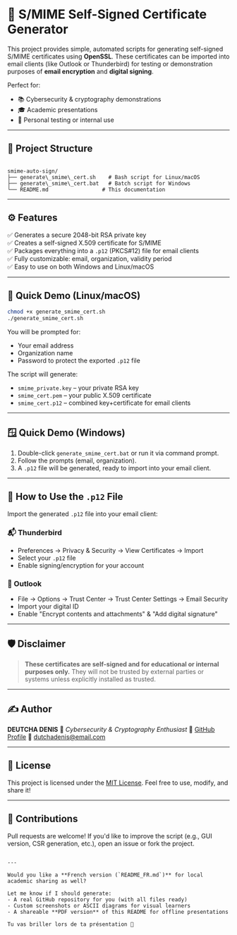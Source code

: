 
# 🔐 S/MIME Self-Signed Certificate Generator

This project provides simple, automated scripts for generating self-signed S/MIME certificates using **OpenSSL**. These certificates can be imported into email clients (like Outlook or Thunderbird) for testing or demonstration purposes of **email encryption** and **digital signing**.

Perfect for:
- 📚 Cybersecurity & cryptography demonstrations
- 🎓 Academic presentations
- 💼 Personal testing or internal use

---

## 📁 Project Structure

```

smime-auto-sign/
├── generate\_smime\_cert.sh    # Bash script for Linux/macOS
├── generate\_smime\_cert.bat   # Batch script for Windows
└── README.md                 # This documentation

````

---

## ⚙️ Features

✅ Generates a secure 2048-bit RSA private key  
✅ Creates a self-signed X.509 certificate for S/MIME  
✅ Packages everything into a `.p12` (PKCS#12) file for email clients  
✅ Fully customizable: email, organization, validity period  
✅ Easy to use on both Windows and Linux/macOS  

---

## 🧪 Quick Demo (Linux/macOS)

```bash
chmod +x generate_smime_cert.sh
./generate_smime_cert.sh
````

You will be prompted for:

* Your email address
* Organization name
* Password to protect the exported `.p12` file

The script will generate:

* `smime_private.key` – your private RSA key
* `smime_cert.pem` – your public X.509 certificate
* `smime_cert.p12` – combined key+certificate for email clients

---

## 🪟 Quick Demo (Windows)

1. Double-click `generate_smime_cert.bat` or run it via command prompt.
2. Follow the prompts (email, organization).
3. A `.p12` file will be generated, ready to import into your email client.

---

## 📧 How to Use the `.p12` File

Import the generated `.p12` file into your email client:

### 📬 Thunderbird

* Preferences → Privacy & Security → View Certificates → Import
* Select your `.p12` file
* Enable signing/encryption for your account

### 💼 Outlook

* File → Options → Trust Center → Trust Center Settings → Email Security
* Import your digital ID
* Enable "Encrypt contents and attachments" & "Add digital signature"

---

## 🛡️ Disclaimer

> **These certificates are self-signed and for educational or internal purposes only.**
> They will not be trusted by external parties or systems unless explicitly installed as trusted.

---

## ✍️ Author

**DEUTCHA DENIS**
📘 *Cybersecurity & Cryptography Enthusiast*
🔗 [GitHub Profile](https://github.com/your-github-username)
📧 [dutchadenis@email.com](mailto:dutchadenis@email.com)

---

## 📜 License

This project is licensed under the [MIT License](LICENSE).
Feel free to use, modify, and share it!

---

## 🙌 Contributions

Pull requests are welcome!
If you'd like to improve the script (e.g., GUI version, CSR generation, etc.), open an issue or fork the project.

```

---

Would you like a **French version (`README_FR.md`)** for local academic sharing as well?

Let me know if I should generate:
- A real GitHub repository for you (with all files ready)
- Custom screenshots or ASCII diagrams for visual learners  
- A shareable **PDF version** of this README for offline presentations

Tu vas briller lors de ta présentation 👏
```
